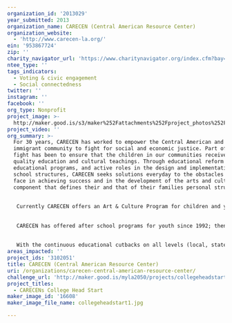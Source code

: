 ```yaml
---
organization_id: '2013029'
year_submitted: 2013
organization_name: CARECEN (Central American Resource Center)
organization_website:
  - 'http://www.carecen-la.org/'
ein: '953867724'
zip: ''
charity_navigator_url: 'https://www.charitynavigator.org/index.cfm?bay=search.profile&ein=953867724'
ntee_type: ''
tags_indicators:
  - Voting & civic engagement
  - Social connectedness
twitter: ''
instagram: ''
facebook: ''
org_type: Nonprofit
project_image: >-
  http://maker.good.is/s3/maker%252Fattachments%252Fproject_photos%252Fimages%252F16608%252Fdisplay%252Fcollegeheadstart1.jpg=c570x385
project_video: ''
org_summary: >-
  For 30 years, CARECEN has worked to empower the Central American and Latino
  immigrant community to fight for social and economic justice. Part of that
  fight has been to ensure that the children in our communities receive a
  quality education and cultural teachings. Through educational reform advocacy,
  educational programs, and active roles in the design and implementation of new
  school structures, CARECEN seeks solutions everyday to the obstacles our youth
  face in achieving success and in the development of the arts and culture
  component that defines their and that of their families personal struggle. 
   
   
   Currently CARECEN offers an Art & Culture Program for children and youth in the Pico Union/Westlake Community, as well as, a dedicated Parent Center, which provides families education around the role of community schools. Each program is based around the need of the community to never lose sight of the roots of their native culture and an in-depth analysis of the continuous struggle for immigrant children to receive a quality education. 
   
   
   CARECEN has offered after school programs for youth since 1992; then called, Nueva Generacion (New Generation), the original program was focused on helping youth learn work skills and become familiar with the computer. In 1998, when the agency moved into its 30,000-sq.ft community center it was able to expand the age range of participants as well as the programs offered. From 1998 until today, education programs have included academic enrichment, cultural projects, a summer youth program, parent involvement, field trips and a special focus on being college-ready.
   
   
   With the continuous educational cutbacks on all levels (local, state and federal), schools within a 5-10 mile radius of CARECEN will experience continuous setbacks, for example — the cuts to arts and culture, parent centers and academic enrichment programs. Given this reality, CARECEN feels it is important to open its doors to the community and provide children and youth the best educational experience during their lengthy break from school.
areas_impacted: ''
project_ids: '3102051'
title: CARECEN (Central American Resource Center)
uri: /organizations/carecen-central-american-resource-center/
challenge_url: 'http://maker.good.is/myla2050/projects/collegeheadstart.html'
project_titles:
  - CARECENs College Head Start
maker_image_id: '16608'
maker_image_file_name: collegeheadstart1.jpg

---
```

